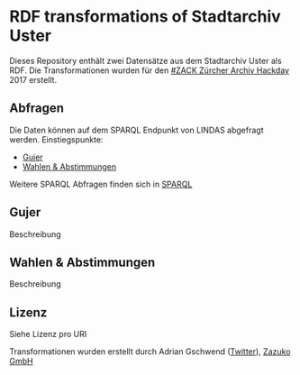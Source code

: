 # RDF transformations of Stadtarchiv Uster

Dieses Repository enthält zwei Datensätze aus dem Stadtarchiv Uster als RDF. Die Transformationen wurden für den [#ZACK Zürcher Archiv Hackday](http://vsa-aas.ch/archivtag-2017/hackday-zuerich/) 2017 erstellt.

## Abfragen

Die Daten können auf dem SPARQL Endpunkt von LINDAS abgefragt werden. Einstiegspunkte:

* [Gujer](https://lindasdev.netrics.ch/sparql/#query=PREFIX+schema%3A+%3Chttp%3A%2F%2Fschema.org%2F%3E%0APREFIX+wgs%3A+%3Chttp%3A%2F%2Fwww.w3.org%2F2003%2F01%2Fgeo%2Fwgs84_pos%23%3E%0APREFIX+geo%3A+%3Chttp%3A%2F%2Fwww.opengis.net%2Font%2Fgeosparql%23%3E%0APREFIX+rdfs%3A+%3Chttp%3A%2F%2Fwww.w3.org%2F2000%2F01%2Frdf-schema%23%3E%0A%0ASELECT+*%0AWHERE+%7B+GRAPH+%3Fg+%7B%0A%0A%09%3Fs+a+schema%3APhotograph+%3B%0A++++%09+schema%3Adescription+%3FstationwktLabel%3B%0A+++++++++wgs%3Alat+%3Flat+%3B%0A+++++++++wgs%3Along+%3Flong+.%0A+++++++++%0A++++++BIND(STRDT(CONCAT(%22POINT(%22%2C+STR(%3Flat)%2C+%22+%22%2C+STR(%3Flong)%2C+%22)%22)%2C+geo%3AwktLiteral)+AS+%3Fstationwkt)+%0A%0A%7D%7D&contentTypeConstruct=text%2Fturtle&contentTypeSelect=application%2Fsparql-results%2Bjson&endpoint=https%3A%2F%2Flindasdev.netrics.ch%2Fquery%2F&requestMethod=POST&tabTitle=Query&headers=%7B%7D&outputFormat=leaflet)
* [Wahlen & Abstimmungen](https://lindasdev.netrics.ch/sparql/#query=PREFIX+schema%3A+%3Chttp%3A%2F%2Fschema.org%2F%3E%0APREFIX+wgs%3A+%3Chttp%3A%2F%2Fwww.w3.org%2F2003%2F01%2Fgeo%2Fwgs84_pos%23%3E%0APREFIX+geo%3A+%3Chttp%3A%2F%2Fwww.opengis.net%2Font%2Fgeosparql%23%3E%0APREFIX+qb%3A+%3Chttp%3A%2F%2Fpurl.org%2Flinked-data%2Fcube%23%3E%0APREFIX+skos%3A+%3Chttp%3A%2F%2Fwww.w3.org%2F2004%2F02%2Fskos%2Fcore%23%3E%0APREFIX+dct%3A+%3Chttp%3A%2F%2Fpurl.org%2Fdc%2Fterms%2F%3E%0A%0ASELECT+*%0AWHERE+%7B+GRAPH+%3Chttps%3A%2F%2Flinked.opendata.swiss%2Fgraph%2Fuster%3E+%7B%0A%0A%09%3Fs+a+qb%3AObservation+%3B%0A++++dct%3Atitle+%3Fname+%3B%0A%0A%7D%7D+LIMIT+10&contentTypeConstruct=text%2Fturtle&contentTypeSelect=application%2Fsparql-results%2Bjson&endpoint=https%3A%2F%2Flindasdev.netrics.ch%2Fquery%2F&requestMethod=POST&tabTitle=Query&headers=%7B%7D&outputFormat=leaflet)

Weitere SPARQL Abfragen finden sich in [SPARQL](doc/SPARQL.md)

## Gujer

Beschreibung

## Wahlen & Abstimmungen

Beschreibung


## Lizenz

Siehe Lizenz pro URI

Transformationen wurden erstellt durch Adrian Gschwend ([Twitter](https://twitter.com/linkedktk)), [Zazuko GmbH](http://www.zazuko.com/)






